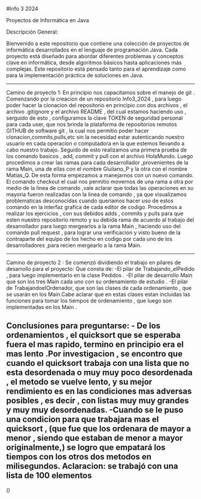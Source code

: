 #Info 3 2024

Proyectos de Informática en Java

Descripción General:

Bienvenido a este repositorio que contiene una colección de proyectos de informática desarrollados en el lenguaje de programación Java. Cada proyecto está diseñado para abordar diferentes problemas y conceptos clave en informática, desde algoritmos básicos hasta aplicaciones más complejas. Este repositorio está pensado tanto para el aprendizaje como para la implementación práctica de soluciones en Java.

--------------------------------------------------------------------------------------------------------------------------------------------
Camino de proyecto 1: En principio nos capacitamos sobre el manejo de git . Comenzando por la creacion de un repositorio Info3_2024 , para luego poder hacer la clonacion del repositorio en principio con dos archivos ,
el archivo .gitignore y el archivo README , del cual estamos haciendo uso , serguido de esto , configuramos la clave TOKEN de seguridad personal para cada user, que  nos brinda la plataforma de repositorios remotos GITHUB  de software git ,
la cual nos permitio poder hacer clonacion,commits,pulls,etc sin la necesidad estar autenticando nuestro usuario en cada operacion o computadora en la que estemos llevando a cabo nuestro trabajo.
Seguido de esto realizamos una primera prueba de los comando basicos , add, commit y pull con el archivo HolaMundo.
Luego procedimos a crear las ramas  para cada desarrollador ,provenientes de la rama Main,  una de ellas con el nombre Giuliano_P y la otra con el nombre Matias_Q. De esta forma empezamos a manejarnos con un nuevo comando.
El comando checkout el cual nos permitio movernos de una rama a otra por medio de la linea de comando ,vale aclarar que todas las operaciones en su mayoria fueron realizadas con la linea de comando , ya que visualizamos problematicas desconocidas cuando queriamos hacer uso de estos comando en la interfaz grafica de cada editor de codigo.
Procedimos a realizar los ejercicios , con sus debidos adds , commits y pulls para que esten nuestro repositorio  remoto y su debida rama de acuerdo al trabajo del desarrollador para luego mergearlos a la rama Main ,
haciendo uso del comando pull request , para lograr una verificacion y visto bueno de la contraparte del equipo de los hecho en codigo por cada uno de los desarrolladores ,para recien mergearlo a la rama Main.

--------------------------------------------------------------------------------------------------------------------------------------------
Camino de proyecto 2 : Se comenzó dividiendo el trabajo en pilares de desarrollo para el proyecto:
Que consta de: -El pilar de Trabajando_elPedido , para luego implementarlo en la clase Pedidos .
               -El pilar de desarrollo Main que son los tres Main cada uno con su ordenamiento de estudio .
               -El pilar de TrabajandoelOrdenador, que son las clases de cada ordenamiento , que se usarán en los Main.Cabe aclarar que en estas clases estan incluidas las funciones para tomar los tiempos de ordenamiento , que luego son implementadas en los Main .

Conclusiones para preguntarse: - De los ordenamientos , el quicksort que se esperaba fuera el mas rapido, termino en principio era el mas lento .Por investigacion , se encontro que cuando el quicksort trabaja con una lista que no esta desordenada o muy muy poco desordenada , el metodo se vuelve lento, y su mejor rendimiento es en las condiciones mas adversas posibles , es decir , con listas muy muy grandes y muy muy desordenadas.
-Cuando se le puso una condicion para que trabajara mas el quicksort , (que fue que los ordenara de mayor a menor , siendo que estaban de menor a mayor originalmente,) se logro que empatará los tiempos con los otros dos metodos en milisegundos.
Aclaracion: se trabajó con una lista de 100 elementos 
--------------------------------------------------------------------------------------------------------------------------------------------
()
